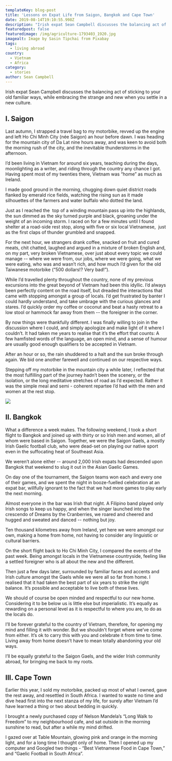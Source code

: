```yaml
---
templateKey: blog-post
title: 'Lessons on Expat Life from Saigon, Bangkok and Cape Town'
date: 2019-08-14T19:10:55.998Z
description: "Irish expat Sean Campbell discusses the balancing act of sticking to your old familiar ways​ while embracing the strange and new when you settle in a new culture.\_"
featuredpost: false
featuredimage: /img/agriculture-1793403_1920.jpg
imagealt: Image by Sasin Tipchai from Pixabay
tags:
  - living abroad
country:
  - Vietnam
  - Africa
category:
  - stories
author: Sean Campbell
---
```

Irish expat Sean Campbell discusses the balancing act of sticking to your old familiar ways, while embracing the strange and new when you settle in a new culture.  

## I.	Saigon

Last autumn, I strapped a travel bag to my motorbike, revved up the engine and left Ho Chi Minh City (née Saigon) an hour before dawn. I was heading for the mountain city of Da Lat nine hours away, and was keen to avoid both the morning rush of the city, and the inevitable thunderstorms in the afternoon. 

I’d been living in Vietnam for around six years, teaching during the days, moonlighting as a writer, and riding through the country any chance I got. Having spent most of my twenties there, Vietnam was “home” as much as Ireland.

I made good ground in the morning, chugging down quiet district roads flanked by emerald rice fields, watching the rising sun as it made silhouettes of the farmers and water buffalo who dotted the land. 

Just as I reached the  top of a winding mountain pass up into the highlands, the sun dimmed as the sky turned purple and black, groaning under the weight of an incoming storm. I raced on for a few minutes until I found shelter at a road-side rest stop, along with five or six local Vietnamese,  just as the first claps of thunder grumbled and snapped. 

For the next hour, we strangers drank coffee, snacked on fruit and cured meats, chit chatted, laughed and argued in a mixture of broken English and, on my part, very broken Vietnamese, over just about every topic we could manage -- where we were from, our jobs, where we were going, what we were eating, who was and wasn’t rich, and how much I’d given for the old Taiwanese motorbike (“500 dollars!? Very bad!”). 

While I’d travelled plenty throughout the country, none of my previous excursions into the great beyond of Vietnam had been this idyllic. I’d always been perfectly content on the road itself, but dreaded the interactions that came with stopping amongst a group of locals. I’d get frustrated by banter I could hardly understand, and take umbrage with the curious glances and stares. I’d quickly order my coffee or coconut and beat a hasty retreat to a low stool or hammock far away from them -- the foreigner in the corner.

By now things were thankfully different. I was finally willing to join in the discussion where I could, and simply apologize and make light of it where I couldn’t. It had taken me years to realise that it’s the effort that counts: A few hamfisted words of the language, an open mind, and a sense of humour are usually good enough qualifiers to be accepted in Vietnam.

After an hour or so, the rain shuddered to a halt and the sun broke through again. We bid one another farewell and continued on our respective ways. 

Stepping off my motorbike in the mountain city a while later, I reflected that the most fulfilling part of the journey hadn’t been the scenery, or the isolation, or the long meditative stretches of road as I’d expected. Rather it was the simple meal and semi - coherent repartee I’d had with the men and women at the rest stop.

![](/img/people-262886_1920.jpg)

## II.	Bangkok

What a difference a week makes. The following weekend, I took a short flight to Bangkok and joined up with thirty or so Irish men and women, all of whom were based in Saigon. Together, we were the Saigon Gaels, a mostly Irish Gaelic football club, who were dead-set on playing our native sport even in the suffocating heat of Southeast Asia.  

We weren’t alone either -- around 2,000 Irish expats had descended upon Bangkok that weekend to slug it out in the Asian Gaelic Games. 

On day one of the tournament, the Saigon teams won each and every one of their games, and we spent the night in booze-fuelled celebration at an expat bar, willfully ignorant to the fact that we had more games to play early the next morning.  

Almost everyone in the bar was Irish that night. A Filipino band played only Irish songs to keep us happy, and when the singer launched into the crescendo of Dreams by the Cranberries, we roared and cheered and hugged and sweated and danced -- nothing but joy.  

Ten thousand kilometres away from Ireland, yet here we were amongst our own, making a home from home, not having to consider any linguistic or cultural barriers. 

On the short flight back to Ho Chi Minh City, I compared the events of the past week. Being amongst locals in the Vietnamese countryside, feeling like a settled foreigner who is all about the new and the different.

Then just a few days later, surrounded by familiar faces and accents and Irish culture amongst the Gaels while we were all so far from home. I realised that it had taken the best part of six years to strike the right balance. It’s possible and acceptable to live both of these lives.

We should of course be open minded and respectful to our new home. Considering it to be below us is little else but imperialistic. It’s equally as rewarding on a personal level as it is respectful to where you are, to do as the locals do.

I’ll be forever grateful to the country of Vietnam, therefore, for opening my mind and filling it with wonder. But we shouldn't forget where we’ve come from either. It’s ok to carry this with you and celebrate it from time to time. Living away from home doesn’t have to mean totally abandoning your old ways. 

I’ll be equally grateful to the Saigon Gaels, and the wider Irish community abroad, for bringing me back to my roots.

## III.	Cape Town

Earlier this year, I sold my motorbike, packed up most of what I owned, gave the rest away, and resettled in South Africa. I wanted to waste no time and dive head first into the next stanza of my life, for surely after Vietnam I’d have learned a thing or two about bedding in quickly. 

I brought a newly purchased copy of Nelson Mandela’s “Long Walk to Freedom” to my neighbourhood cafe, and sat outside in the morning sunshine to read, but after a while my mind drifted.

I gazed over at Table Mountain, glowing pink and orange in the morning light, and for a long time I thought only of home. Then I opened up my computer and Googled two things - “Best Vietnamese Food in Cape Town,” and “Gaelic Football in South Africa”.
